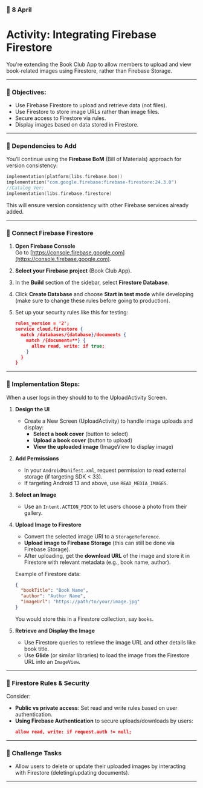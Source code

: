 ### 📅 **8 April**  

# **Activity: Integrating Firebase Firestore**

You're extending the Book Club App to allow members to upload and view book-related images using Firestore, rather than Firebase Storage.

---

### 🧩 Objectives:

- Use Firebase Firestore to upload and retrieve data (not files).
- Use Firestore to store image URLs rather than image files.
- Secure access to Firestore via rules.
- Display images based on data stored in Firestore.

---

### 🔧 Dependencies to Add

You’ll continue using the **Firebase BoM** (Bill of Materials) approach for version consistency:

```kotlin
implementation(platform(libs.firebase.bom))
implementation("com.google.firebase:firebase-firestore:24.3.0")
//Catalog Ver:
implementation(libs.firebase.firestore)
```

This will ensure version consistency with other Firebase services already added.

---

### 🔌 Connect Firebase Firestore

1. **Open Firebase Console**  
   Go to [https://console.firebase.google.com](https://console.firebase.google.com).

2. **Select your Firebase project** (Book Club App).

3. In the **Build** section of the sidebar, select **Firestore Database**.

4. Click **Create Database** and choose **Start in test mode** while developing (make sure to change these rules before going to production).

5. Set up your security rules like this for testing:
   ```json
   rules_version = '2';
   service cloud.firestore {
     match /databases/{database}/documents {
       match /{document=**} {
         allow read, write: if true;
       }
     }
   }
   ```

---

### 🧠 Implementation Steps:

When a user logs in they should to to the UploadActivity Screen.

1. **Design the UI**
   - Create a New Screen (UploadActivity) to handle image uploads and display:
     - **Select a book cover** (button to select)
     - **Upload a book cover** (button to upload)
     - **View the uploaded image** (ImageView to display image)
   
2. **Add Permissions**  
   - In your `AndroidManifest.xml`, request permission to read external storage (if targeting SDK < 33).
   - If targeting Android 13 and above, use `READ_MEDIA_IMAGES`.

3. **Select an Image**  
   - Use an `Intent.ACTION_PICK` to let users choose a photo from their gallery.

4. **Upload Image to Firestore**
   - Convert the selected image URI to a `StorageReference`.
   - **Upload image to Firebase Storage** (this can still be done via Firebase Storage).
   - After uploading, get the **download URL** of the image and store it in Firestore with relevant metadata (e.g., book name, author).

   Example of Firestore data:
   ```json
   {
     "bookTitle": "Book Name",
     "author": "Author Name",
     "imageUrl": "https://path/to/your/image.jpg"
   }
   ```

   You would store this in a Firestore collection, say `books`.

5. **Retrieve and Display the Image**
   - Use Firestore queries to retrieve the image URL and other details like book title.
   - Use **Glide** (or similar libraries) to load the image from the Firestore URL into an `ImageView`.

---

### 🔐 Firestore Rules & Security

Consider:
- **Public vs private access**: Set read and write rules based on user authentication.
- **Using Firebase Authentication** to secure uploads/downloads by users:
   ```json
   allow read, write: if request.auth != null;
   ```

---

### 🧪 Challenge Tasks

- Allow users to delete or update their uploaded images by interacting with Firestore (deleting/updating documents).

---
